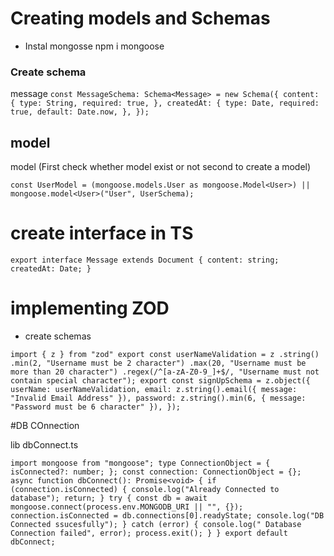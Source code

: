 # Creating models and Schemas

- Instal mongosse
  npm i mongoose

### Create schema

message
`const MessageSchema: Schema<Message> = new Schema({
  content: {
    type: String,
    required: true,
  },
  createdAt: {
    type: Date,
    required: true,
    default: Date.now,
  },
});
`

## model

model (First check whether model exist or not second to create a model)

`const UserModel =
  (mongoose.models.User as mongoose.Model<User>) ||
  mongoose.model<User>("User", UserSchema);
`

# create interface in TS

`export interface Message extends Document {
  content: string;
  createdAt: Date;
}`

# implementing ZOD

- create schemas

`import { z } from "zod"
export const userNameValidation = z
.string()
.min(2, "Username must be 2 character")
.max(20, "Username must be more than 20 character")
.regex(/^[a-zA-Z0-9_]+$/, "Username must not contain special character");
export const signUpSchema = z.object({
userName: userNameValidation,
email: z.string().email({ message: "Invalid Email Address" }),
password: z.string().min(6, { message: "Password must be 6 character" }),
});`

#DB COnnection

lib
dbConnect.ts

`import mongoose from "mongoose";
type ConnectionObject = {
  isConnected?: number;
};
const connection: ConnectionObject = {};
async function dbConnect(): Promise<void> {
  if (connection.isConnected) {
    console.log("Already Connected to database");
    return;
  }
  try {
    const db = await mongoose.connect(process.env.MONGODB_URI || "", {});
    connection.isConnected = db.connections[0].readyState;
    console.log("DB Connected ssucesfully");
  } catch (error) {
    console.log(" Database Connection failed", error);
    process.exit();
  }
}
export default dbConnect;
`
